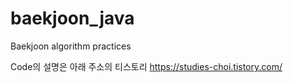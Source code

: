 # baekjoon_java
Baekjoon algorithm practices


Code의 설명은 아래 주소의 티스토리
https://studies-choi.tistory.com/
